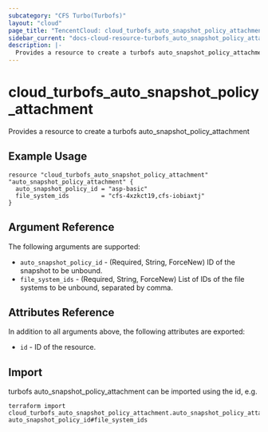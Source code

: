 ```yaml
---
subcategory: "CFS Turbo(Turbofs)"
layout: "cloud"
page_title: "TencentCloud: cloud_turbofs_auto_snapshot_policy_attachment"
sidebar_current: "docs-cloud-resource-turbofs_auto_snapshot_policy_attachment"
description: |-
  Provides a resource to create a turbofs auto_snapshot_policy_attachment
---
```


# cloud_turbofs_auto_snapshot_policy_attachment

Provides a resource to create a turbofs auto_snapshot_policy_attachment

## Example Usage

```hcl
resource "cloud_turbofs_auto_snapshot_policy_attachment" "auto_snapshot_policy_attachment" {
  auto_snapshot_policy_id = "asp-basic"
  file_system_ids         = "cfs-4xzkct19,cfs-iobiaxtj"
}
```

## Argument Reference

The following arguments are supported:

* `auto_snapshot_policy_id` - (Required, String, ForceNew) ID of the snapshot to be unbound.
* `file_system_ids` - (Required, String, ForceNew) List of IDs of the file systems to be unbound, separated by comma.

## Attributes Reference

In addition to all arguments above, the following attributes are exported:

* `id` - ID of the resource.



## Import

turbofs auto_snapshot_policy_attachment can be imported using the id, e.g.

```
terraform import cloud_turbofs_auto_snapshot_policy_attachment.auto_snapshot_policy_attachment auto_snapshot_policy_id#file_system_ids
```


